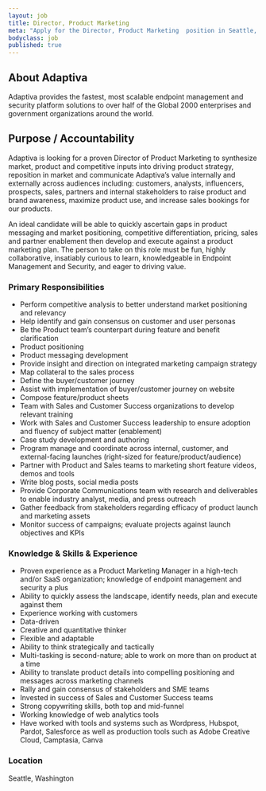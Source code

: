 ```yaml
---
layout: job
title: Director, Product Marketing 
meta: "Apply for the Director, Product Marketing  position in Seattle, WA"
bodyclass: job
published: true
---
```


## About Adaptiva
Adaptiva provides the fastest, most scalable endpoint management and security platform solutions to over half of the Global 2000 enterprises and government organizations around the world.

## Purpose / Accountability
Adaptiva is looking for a proven Director of Product Marketing to synthesize market, product and competitive inputs into driving product strategy, reposition in market and communicate Adaptiva’s value internally and externally across audiences including: customers, analysts, influencers, prospects, sales, partners and internal stakeholders to raise product and brand awareness, maximize product use, and increase sales bookings for our products. 

An ideal candidate will be able to quickly ascertain gaps in product messaging and market positioning, competitive differentiation, pricing, sales and partner enablement then develop and execute against a product marketing plan. The person to take on this role must be fun, highly collaborative, insatiably curious to learn, knowledgeable in Endpoint Management and Security, and eager to driving value.

### Primary Responsibilities
* Perform competitive analysis to better understand market positioning and relevancy
* Help identify and gain consensus on customer and user personas
* Be the Product team’s counterpart during feature and benefit clarification
* Product positioning
* Product messaging development
* Provide insight and direction on integrated marketing campaign strategy
* Map collateral to the sales process
* Define the buyer/customer journey
* Assist with implementation of buyer/customer journey on website
* Compose feature/product sheets
* Team with Sales and Customer Success organizations to develop relevant training 
* Work with Sales and Customer Success leadership to ensure adoption and fluency of subject matter (enablement)
* Case study development and authoring
* Program manage and coordinate across internal, customer, and external-facing launches (right-sized for feature/product/audience)
* Partner with Product and Sales teams to marketing short feature videos, demos and tools
* Write blog posts, social media posts
* Provide Corporate Communications team with research and deliverables to enable industry analyst, media, and press outreach
* Gather feedback from stakeholders regarding efficacy of product launch and marketing assets
* Monitor success of campaigns; evaluate projects against launch objectives and KPIs



### Knowledge & Skills & Experience
* Proven experience as a Product Marketing Manager in a high-tech and/or SaaS organization; knowledge of endpoint management and security a plus
* Ability to quickly assess the landscape, identify needs, plan and execute against them
* Experience working with customers
* Data-driven
* Creative and quantitative thinker
* Flexible and adaptable
* Ability to think strategically and tactically
* Multi-tasking is second-nature; able to work on more than on product at a time
* Ability to translate product details into compelling positioning and messages across marketing channels
* Rally and gain consensus of stakeholders and SME teams
* Invested in success of Sales and Customer Success teams 
* Strong copywriting skills, both top and mid-funnel
* Working knowledge of web analytics tools
* Have worked with tools and systems such as Wordpress, Hubspot, Pardot, Salesforce as well as production tools such as Adobe Creative Cloud, Camptasia, Canva 

### Location
Seattle, Washington